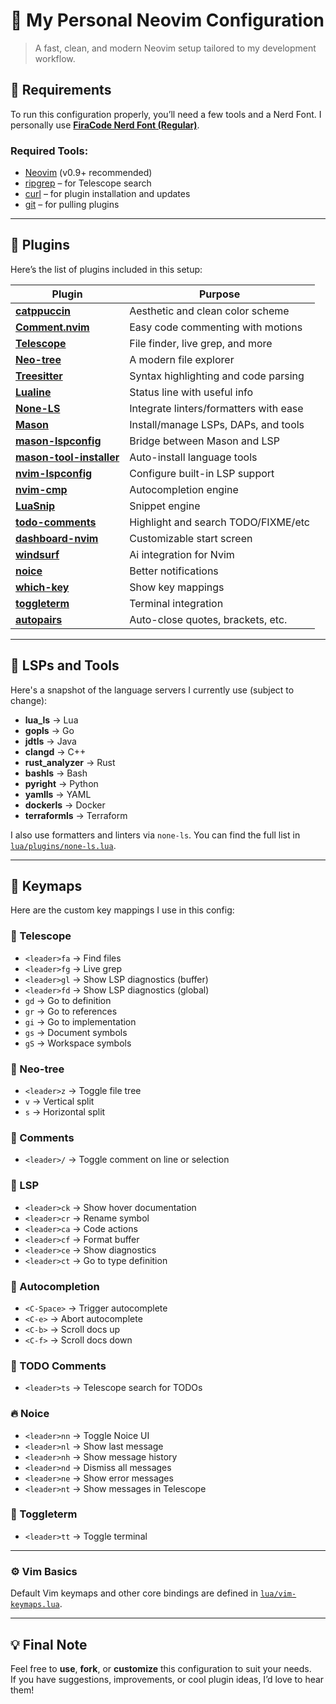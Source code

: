 # 🧠 My Personal Neovim Configuration

> A fast, clean, and modern Neovim setup tailored to my development workflow.

## 🧰 Requirements

To run this configuration properly, you’ll need a few tools and a Nerd Font. I personally use [**FiraCode Nerd Font (Regular)**](https://github.com/ryanoasis/nerd-fonts/releases/download/v3.4.0/FiraCode.zip).

### Required Tools:

- [Neovim](https://github.com/neovim/neovim) (v0.9+ recommended)
- [ripgrep](https://github.com/BurntSushi/ripgrep) – for Telescope search
- [curl](https://github.com/curl/curl) – for plugin installation and updates
- [git](https://github.com/git/git) – for pulling plugins

---

## 🔌 Plugins

Here’s the list of plugins included in this setup:

| Plugin                                                                                   | Purpose                                |
| ---------------------------------------------------------------------------------------- | -------------------------------------- |
| [**catppuccin**](https://github.com/catppuccin/nvim)                                     | Aesthetic and clean color scheme       |
| [**Comment.nvim**](https://github.com/numToStr/Comment.nvim)                             | Easy code commenting with motions      |
| [**Telescope**](https://github.com/nvim-telescope/telescope.nvim)                        | File finder, live grep, and more       |
| [**Neo-tree**](https://github.com/nvim-neo-tree/neo-tree.nvim)                           | A modern file explorer                 |
| [**Treesitter**](https://github.com/nvim-treesitter/nvim-treesitter)                     | Syntax highlighting and code parsing   |
| [**Lualine**](https://github.com/nvim-lualine/lualine.nvim)                              | Status line with useful info           |
| [**None-LS**](https://github.com/nvimtools/none-ls.nvim)                                 | Integrate linters/formatters with ease |
| [**Mason**](https://github.com/mason-org/mason.nvim)                                     | Install/manage LSPs, DAPs, and tools   |
| [**mason-lspconfig**](https://github.com/mason-org/mason-lspconfig.nvim)                 | Bridge between Mason and LSP           |
| [**mason-tool-installer**](https://github.com/WhoIsSethDaniel/mason-tool-installer.nvim) | Auto-install language tools            |
| [**nvim-lspconfig**](https://github.com/neovim/nvim-lspconfig)                           | Configure built-in LSP support         |
| [**nvim-cmp**](https://github.com/hrsh7th/nvim-cmp)                                      | Autocompletion engine                  |
| [**LuaSnip**](https://github.com/L3MON4D3/LuaSnip)                                       | Snippet engine                         |
| [**todo-comments**](https://github.com/folke/todo-comments.nvim)                         | Highlight and search TODO/FIXME/etc    |
| [**dashboard-nvim**](https://github.com/nvimdev/dashboard-nvim)                          | Customizable start screen              |
| [**windsurf**](https://github.com/Exafunction/windsurf.nvim)                             | Ai integration for Nvim                |
| [**noice**](https://github.com/folke/noice.nvim)                                         | Better notifications                   |
| [**which-key**](https://github.com/folke/which-key.nvim)                                 | Show key mappings                      |
| [**toggleterm**](https://github.com/folke/which-key.nvim)                                | Terminal integration                   |
| [**autopairs**](https://github.com/windwp/nvim-autopairs)                                | Auto-close quotes, brackets, etc.      |

---

## 🧠 LSPs and Tools

Here's a snapshot of the language servers I currently use (subject to change):

- **lua_ls** → Lua
- **gopls** → Go
- **jdtls** → Java
- **clangd** → C++
- **rust_analyzer** → Rust
- **bashls** → Bash
- **pyright** → Python
- **yamlls** → YAML
- **dockerls** → Docker
- **terraformls** → Terraform

I also use formatters and linters via `none-ls`. You can find the full list in [`lua/plugins/none-ls.lua`](./lua/plugins/none-ls.lua).

---

## 🎹 Keymaps

Here are the custom key mappings I use in this config:

### 🔭 Telescope

- `<leader>fa` → Find files
- `<leader>fg` → Live grep
- `<leader>gl` → Show LSP diagnostics (buffer)
- `<leader>fd` → Show LSP diagnostics (global)
- `gd` → Go to definition
- `gr` → Go to references
- `gi` → Go to implementation
- `gs` → Document symbols
- `gS` → Workspace symbols

### 🌳 Neo-tree

- `<leader>z` → Toggle file tree
- `v` → Vertical split
- `s` → Horizontal split

### 💬 Comments

- `<leader>/` → Toggle comment on line or selection

### 🧠 LSP

- `<leader>ck` → Show hover documentation
- `<leader>cr` → Rename symbol
- `<leader>ca` → Code actions
- `<leader>cf` → Format buffer
- `<leader>ce` → Show diagnostics
- `<leader>ct` → Go to type definition

### 🤖 Autocompletion

- `<C-Space>` → Trigger autocomplete
- `<C-e>` → Abort autocomplete
- `<C-b>` → Scroll docs up
- `<C-f>` → Scroll docs down

### 📝 TODO Comments

- `<leader>ts` → Telescope search for TODOs

### 🔥 Noice

- `<leader>nn` → Toggle Noice UI
- `<leader>nl` → Show last message
- `<leader>nh` → Show message history
- `<leader>nd` → Dismiss all messages
- `<leader>ne` → Show error messages
- `<leader>nt` → Show messages in Telescope

### 🎯 Toggleterm

- `<leader>tt` → Toggle terminal

---

### ⚙️ Vim Basics

Default Vim keymaps and other core bindings are defined in [`lua/vim-keymaps.lua`](./lua/vim-keymaps.lua).

---

## 💡 Final Note

Feel free to **use**, **fork**, or **customize** this configuration to suit your needs.  
If you have suggestions, improvements, or cool plugin ideas, I’d love to hear them!

